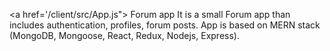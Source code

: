 <a href='/client/src/App.js"> Forum app</a>
It is a small Forum app than includes authentication, profiles, forum posts. App is based on MERN stack (MongoDB, Mongoose, React, Redux, Nodejs, Express).
